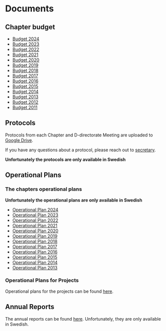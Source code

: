 # Documents

## Chapter budget

- [Budget 2024](https://docs.google.com/spreadsheets/d/12hi0jThV0zmU_FdLEoUZmBp1tCfMsONFdfy18jCAVZc/edit?usp=sharing)
- [Budget 2023](https://docs.google.com/spreadsheets/d/1hiXUQcrQikpiySAtr9iscekHIfZM_bxey8-nmp5XE9k/edit?usp=sharing)
- [Budget 2022](https://docs.google.com/spreadsheets/d/e/2PACX-1vQYFXgACJTugGnrrJuXgqKNuOBqdFuCuuJ3-fnVoDij3iA9bTeq_OcvepStgv193VPflGbFxryvSsP4/pubhtml)
- [Budget 2021](https://docs.google.com/spreadsheets/d/e/2PACX-1vSDp494XQDJ2CsbtNV_GHeQM0H1clfZ6O3w7cbVvB1YCU9Dnf7kurAImfaaMxPgNA/pubhtml)
- [Budget 2020](https://drive.google.com/file/d/1b08k0NLBgetpaAbS0YUMFwRuQk8fVIUE/view?usp=sharing)
- [Budget 2019](https://docs.google.com/spreadsheets/d/e/2PACX-1vSySwZZEh-uHYoAdBbx-linXJSF228v34y8MvVW-zS4PFNVPvSmX-JJ1hNraqZsRtEf0HB0mr1UjrWe/pubhtml)
- [Budget 2018](https://docs.google.com/spreadsheets/d/e/2PACX-1vTjRiqAAclPFLvHJK6cBouGIeb6Z-ugf-qL5iI6KI-aarSAlf4S5lzOQvGGL4X_OrhMgYdmYIq17w_P/pubhtml)
- [Budget 2017](https://docs.google.com/spreadsheets/d/1znd4J03DlmoXIi18eLF6bc3Zz2F-kUdgVBFDZHc1SUQ/edit?usp=sharing)
- [Budget 2016](https://docs.google.com/spreadsheets/d/199CUAUHSjFpaKZq3pdaNUKj_GhY_rPgVHDqoTuMwUIA/edit?usp=sharing|)
- [Budget 2015](https://docs.google.com/spreadsheets/d/1tTQE77ogRKPh0DRIyhcM8R6mPvaUu5p2HAUr8ZZ3B2o/edit?usp=sharing)
- [Budget 2014](https://docs.google.com/spreadsheet/ccc?key=0AilVcL3Z3tvydEZsT0dtTGF3TWVmWW5oQml2eXVpb2c&usp=sharing)
- [Budget 2013](https://docs.google.com/spreadsheet/ccc?key=0AnUVotyQbWVFdEJXSngzVFNRT1hvdGg5Y1VjaEdRZ0E&usp=sharing)
- [Budget 2012](https://docs.google.com/spreadsheet/ccc?key=0AnTWVPJSff4-dHRpX1F6eGFELWhJSkdVbDdEX2I5Nnc&usp=sharing)
- [Budget 2011](https://static.datasektionen.se/budget/budget_2011_utan_detaljer.pdf)

## Protocols
Protocols from each Chapter and D-directorate Meeting are uploaded to [Google Drive](https://dsekt.se/protokoll).

If you have any questions about a protocol, please reach out to [secretary](mailto:sekreterare@datasektionen.se).

**Unfortunately the protocols are only available in Swedish**

## Operational Plans

### The chapters operational plans

**Unfortunately the operational plans are only available in Swedish**

-   [Operational Plan 2024](https://drive.google.com/file/d/1nRoR8rntMiynp48eUdk8Tzaz-hK8-dzU/view?usp=drive_link)
-   [Operational Plan 2023](https://drive.google.com/file/d/1FkJJKgQbxToJZQjjRNqm3Kamurzl6s-i/view?usp=share_link)
-   [Operational Plan 2022](https://drive.google.com/file/d/1_nVL_M6z5qU3xxluEf6ce3CEi0Bhs9yG/view?usp=share_link)
-   [Operational Plan 2021](https://drive.google.com/file/d/12JSpit-xBHTZfVXMRAMLu9j1LzjWyybp/view?usp=share_link)
-   [Operational Plan 2020](https://drive.google.com/file/d/1jpSBZUXbVVpVf2JJv9RlE-p7MgoiidMT/view?usp=share_link)
-   [Operational Plan 2019](https://drive.google.com/file/d/13BuuEV1ncK9sy8aI-7xa3cPbVPzW_4GS/view?usp=share_link)
-   [Operational Plan 2018](https://drive.google.com/file/d/1IARwMB7QSfCs15Ui2BDmIgYGrc8Ml9OS/view?usp=share_link)
-   [Operational Plan 2017](https://drive.google.com/file/d/1LiKpOa2QPw1oj4Vf3JBIpBPfretw9dpA/view?usp=share_link)
-   [Operational Plan 2016](https://drive.google.com/file/d/1Q0qyUQ1NYhFwCEG11f4Um4-KAYfuTOqb/view?usp=share_link)
-   [Operational Plan 2015](https://drive.google.com/file/d/1yg6Ky1Y1Cl9ZXwJQlEfy-hkg7MhWidBh/view?usp=share_link)
-   [Operational Plan 2014](https://drive.google.com/file/d/1r6rPYyIGkKaULTClXJY8ISUhafzc0_s5/view?usp=share_link)
-   [Operational Plan 2013](https://drive.google.com/file/d/1ejb_TNiOBSUvWOvu9cUhYxLjeimhvlAw/view?usp=share_link)

### Operational Plans for Projects

Operational plans for the projects can be found [here](/namnder?lang=en).

## Annual Reports

The annual reports can be found [here](https://dsekt.se/arsrapporter). Unfortunately, they are only available in Swedish.
